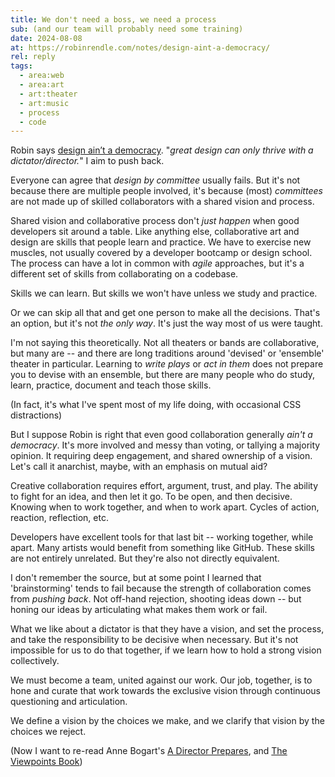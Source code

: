 ```yaml
---
title: We don't need a boss, we need a process
sub: (and our team will probably need some training)
date: 2024-08-08
at: https://robinrendle.com/notes/design-aint-a-democracy/
rel: reply
tags:
  - area:web
  - area:art
  - art:theater
  - art:music
  - process
  - code
---
```


Robin says
[design ain’t a democracy](https://robinrendle.com/notes/design-aint-a-democracy/).
"_great design can only thrive
with a dictator/director._"
I aim to push back.

<!-- intro -->

Everyone can agree that
_design by committee_ usually fails.
But it's not because
there are multiple people involved,
it's because (most) _committees_
are not made up of skilled collaborators
with a shared vision and process.

Shared vision and collaborative process
don't _just happen_
when good developers sit around a table.
Like anything else,
collaborative art and design
are skills that people learn and practice.
We have to exercise new muscles,
not usually covered by
a developer bootcamp
or design school.
The process can have a lot in common
with _agile_ approaches,
but it's a different set of skills
from collaborating on a codebase.

Skills we can learn.
But skills we won't have
unless we study and practice.

Or we can skip all that
and get one person to make all the decisions.
That's an option,
but it's not _the only way_.
It's just the way most of us were taught.

I'm not saying this theoretically.
Not all theaters or bands
are collaborative, but many are --
and there are long traditions
around 'devised' or 'ensemble' theater in particular.
Learning to _write plays_ or _act in them_
does not prepare you to devise with an ensemble,
but there are many people who do
study, learn, practice, document and teach those skills.

(In fact, it's what I've spent most of my life doing,
with occasional CSS distractions)

But I suppose Robin is right that
even good collaboration
generally _ain't a democracy_.
It's more involved and messy than voting,
or tallying a majority opinion.
It requiring deep engagement,
and shared ownership of a vision.
Let's call it anarchist, maybe,
with an emphasis on mutual aid?

Creative collaboration
requires effort, argument, trust, and play.
The ability to fight for an idea,
and then let it go.
To be open, and then decisive.
Knowing when to work together,
and when to work apart.
Cycles of action, reaction, reflection, etc.

Developers have excellent tools for that last bit --
working together, while apart.
Many artists would benefit from something like GitHub.
These skills are not entirely unrelated.
But they're also not directly equivalent.

I don't remember the source,
but at some point I learned
that 'brainstorming' tends to fail
because the strength of collaboration
comes from _pushing back_.
Not off-hand rejection,
shooting ideas down --
but honing our ideas
by articulating what makes them work or fail.

What we like about a dictator
is that they have a vision,
and set the process,
and take the responsibility
to be decisive when necessary.
But it's not impossible for us to do that together,
if we learn how to hold a strong vision collectively.

We must become a team,
united against our work.
Our job, together,
is to hone and curate that work
towards the exclusive vision
through continuous questioning and articulation.

We define a vision by the choices we make,
and we clarify that vision by the choices we reject.

(Now I want to re-read Anne Bogart's
[A Director Prepares](https://bookshop.org/p/books/a-director-prepares-seven-essays-on-art-and-theatre-anne-bogart/21516283?ean=9780415238328),
and
[The Viewpoints Book](https://bookshop.org/p/books/the-viewpoints-book-a-practical-guide-to-viewpoints-and-composition-anne-bogart/10486980?ean=9781559362412))
